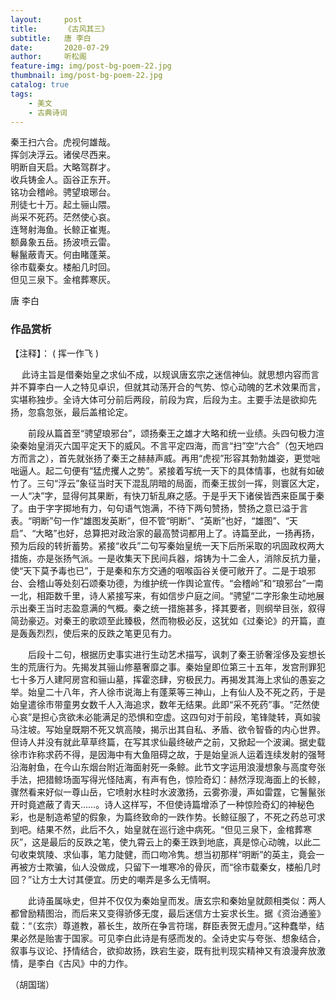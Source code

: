 ```yaml
---
layout:     post
title:      《古风其三》
subtitle:   唐 李白
date:       2020-07-29
author:     听松阁
feature-img: img/post-bg-poem-22.jpg
thumbnail: img/post-bg-poem-22.jpg
catalog: true
tags:
    - 美文
    - 古典诗词
---
```


秦王扫六合。虎视何雄哉。<br>
挥剑决浮云。诸侯尽西来。<br>
明断自天启。大略驾群才。<br>
收兵铸金人。函谷正东开。<br>
铭功会稽岭。骋望琅琊台。<br>
刑徒七十万。起土骊山隈。<br>
尚采不死药。茫然使心哀。<br>
连弩射海鱼。长鲸正崔嵬。<br>
额鼻象五岳。扬波喷云雷。<br>
鬈鬣蔽青天。何由睹蓬莱。<br>
徐市载秦女。楼船几时回。<br>
但见三泉下。金棺葬寒灰。<br>

唐 李白

### 作品赏析
【注释】：
( 挥一作飞 )

　 此诗主旨是借秦始皇之求仙不成，以规讽唐玄宗之迷信神仙。就思想内容而言并不算李白一人之特见卓识，但就其动荡开合的气势、惊心动魄的艺术效果而言，实堪称独步。全诗大体可分前后两段，前段为宾，后段为主。主要手法是欲抑先扬，忽翕忽张，最后盖棺论定。
  
　　前段从篇首至“骋望琅邪台”，颂扬秦王之雄才大略和统一业绩。头四句极力渲染秦始皇消灭六国平定天下的威风。不言平定四海，而言“扫”空“六合”（包天地四方而言之），首先就张扬了秦王之赫赫声威。再用“虎视”形容其勃勃雄姿，更觉咄咄逼人。起二句便有“猛虎攫人之势”。紧接着写统一天下的具体情事，也就有如破竹了。三句“浮云”象征当时天下混乱阴暗的局面，而秦王拔剑一挥，则寰区大定，一人“决”字，显得何其果断，有快刀斩乱麻之感。于是乎天下诸侯皆西来臣属于秦了。由于字字掷地有力，句句语气饱满，不待下两句赞扬，赞扬之意已溢于言表。“明断”句一作“雄图发英断”，但不管“明断”、“英断”也好，“雄图”、“天启”、“大略”也好，总算把对政治家的最高赞词都用上了。诗篇至此，一扬再扬，预为后段的转折蓄势。紧接“收兵”二句写秦始皇统一天下后所采取的巩固政权两大措施，亦是张扬气派。一是收集天下民间兵器，熔铸为十二金人，消除反抗力量，使“天下莫予毒也已”，于是秦和东方交通的咽喉函谷关便可敞开了。二是于琅邪台、会稽山等处刻石颂秦功德，为维护统一作舆论宣传。“会稽岭”和“琅邪台”一南一北，相距数千里，诗人紧接写来，有如信步户庭之间。“骋望“二字形象生动地展示出秦王当时志盈意满的气概。秦之统一措施甚多，择其要者，则纲举目张，叙得简劲豪迈。对秦王的歌颂至此臻极，然而物极必反，这犹如《过秦论》的开篇，直是轰轰烈烈，使后来的反跌之笔更见有力。
  
　　后段十二句，根据历史事实进行生动艺术描写，讽刺了秦王骄奢淫侈及妄想长生的荒唐行为。先揭发其骊山修墓奢靡之事。秦始皇即位第三十五年，发宫刑罪犯七十多万人建阿房宫和骊山墓，挥霍恣肆，穷极民力。再揭发其海上求仙的愚妄之举。始皇二十八年，齐人徐市说海上有蓬莱等三神山，上有仙人及不死之药，于是始皇遣徐市带童男女数千人入海追求，数年无结果。此即“采不死药”事。“茫然使心哀”是担心贪欲未必能满足的恐惧和空虚。这四句对于前段，笔锋陡转，真如骏马注坡。写始皇既期不死又筑高陵，揭示出其自私、矛盾、欲令智昏的内心世界。但诗人并没有就此草草终篇，在写其求仙最终破产之前，又掀起一个波澜。据史载徐市诈称求药不得，是因海中有大鱼阻碍之故，于是始皇派人运着连续发射的强弩沿海射鱼，在今山东烟台附近海面射死一条鲸。此节文字运用浪漫想象与高度夸张手法，把猎鲸场面写得光怪陆离，有声有色，惊险奇幻：赫然浮现海面上的长鲸，骤然看来好似一尊山岳，它喷射水柱时水波激扬，云雾弥漫，声如雷霆，它鬐鬣张开时竟遮蔽了青天……。诗人这样写，不但使诗篇增添了一种惊险奇幻的神秘色彩，也是制造希望的假象，为篇终致命的一跌作势。长鲸征服了，不死之药总可求到吧。结果不然，此后不久，始皇就在巡行途中病死。“但见三泉下，金棺葬寒灰”，这是最后的反跌之笔，使九霄云上的秦王跌到地底，真是惊心动魄，以此二句收束筑陵、求仙事，笔力陡健，而口吻冷隽。想当初那样“明断”的英主，竟会一再被方士欺骗，仙人没做成，只留下一堆寒冷的骨灰，而“徐市载秦女，楼船几时回？”让方士大讨其便宜。历史的嘲弄是多么无情啊。
  
　　此诗虽属咏史，但并不仅仅为秦始皇而发。唐玄宗和秦始皇就颇相类似：两人都曾励精图治，而后来又变得骄侈无度，最后迷信方士妄求长生。据《资治通鉴》载：“（玄宗）尊道教，慕长生，故所在争言符瑞，群臣表贺无虚月。”这种蠢举，结果必然是贻害于国家。可见李白此诗是有感而发的。全诗史实与夸张、想象结合，叙事与议论、抒情结合，欲抑故扬，跌宕生姿，既有批判现实精神又有浪漫奔放激情，是李白《古风》中的力作。
  
（胡国瑞）
